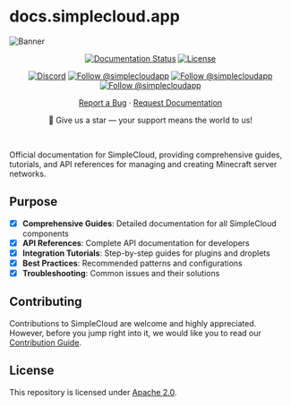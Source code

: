# docs.simplecloud.app

![Banner][banner]

<div align="center">
  
  [![Documentation Status][badge-docs]][docs]
  [![License][badge-license]][license]
  <br>

  [![Discord][badge-discord]][social-discord]
  [![Follow @simplecloudapp][badge-x]][social-x]
  [![Follow @simplecloudapp][badge-bluesky]][social-bluesky]
  [![Follow @simplecloudapp][badge-youtube]][social-youtube]
  <br>

  [Report a Bug][issue-bug-report]
  ·
  [Request Documentation][issue-docs-request]
  <br>

🌟 Give us a star — your support means the world to us!
</div>
<br>

Official documentation for SimpleCloud, providing comprehensive guides, tutorials, and API references for managing and creating Minecraft server networks.

## Purpose

- [x] **Comprehensive Guides**: Detailed documentation for all SimpleCloud components
- [x] **API References**: Complete API documentation for developers
- [x] **Integration Tutorials**: Step-by-step guides for plugins and droplets
- [x] **Best Practices**: Recommended patterns and configurations
- [x] **Troubleshooting**: Common issues and their solutions

## Contributing
Contributions to SimpleCloud are welcome and highly appreciated. However, before you jump right into it, we would like you to read our [Contribution Guide][docs-contribute].

## License
This repository is licensed under [Apache 2.0][license].

<!-- LINK GROUP -->
[banner]: https://github.com/simplecloudapp/branding/readme/banner/simplecloud.png
[docs]: https://docs.simplecloud.app
[issue-bug-report]: https://github.com/theSimpleCloud/docs/issues/new?labels=bug&projects=template=01_BUG-REPORT.yml&title=%5BBUG%5D+%3Ctitle%3E
[issue-docs-request]: https://github.com/theSimpleCloud/docs/discussions/new?category=documentation
[docs-contribute]: https://docs.simplecloud.app/contribute

[modrinth]: https://modrinth.com/organization/simplecloud

<!-- ⛔ DON'T TOUCH -->
[license]: https://opensource.org/licenses/Apache-2.0
[snapshots]: https://repo.simplecloud.app/#/snapshots

[social-x]: https://x.com/simplecloudapp
[social-bluesky]: https://bsky.app/profile/simplecloud.app
[social-youtube]: https://www.youtube.com/@thesimplecloud9075
[social-discord]: https://discord.simplecloud.app

[badge-docs]: https://img.shields.io/website?url=https%3A%2F%2Fdocs.simplecloud.app&style=flat-square&label=Documentation&labelColor=18181b&color=0ea5e9
[badge-license]: https://img.shields.io/badge/apache%202.0-blue.svg?style=flat-square&label=license&labelColor=18181b&style=flat-square&color=e11d48
[badge-discord]: https://img.shields.io/badge/Community_Discord-d95652.svg?style=flat-square&logo=discord&color=27272a
[badge-x]: https://img.shields.io/badge/Follow_@simplecloudapp-d95652.svg?style=flat-square&logo=x&color=27272a
[badge-bluesky]: https://img.shields.io/badge/Follow_@simplecloud.app-d95652.svg?style=flat-square&logo=bluesky&color=27272a
[badge-youtube]: https://img.shields.io/badge/youtube-d95652.svg?style=flat-square&logo=youtube&color=27272a
